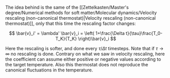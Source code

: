 The idea behind is the same of the [[Zettelkasten/Master's degree/Numerical methods for soft matter/Molecular dynamics/Velocity rescaling (non-canonical thermostat)|Velocity rescaling (non-canonical thermostat)]], only that this time the rescaling factor changes:

$$ \bar{v}_i' = \lambda' \bar{v}_i = \left( 1+\frac{\Delta t}{\tau}\frac{T_0-T_K}{T_K} \right)\bar{v}_i $$

Here the rescaling is softer, and done every $\tau/\Delta t$ timesteps. Note that if $\tau \to \infty$ no rescaling is done. Contrary on what we saw in velocity rescaling, here the coefficient can assume either positive or negative values according to the target temperature.
Also this thermostat does not reproduce the canonical fluctuations in the temperature.